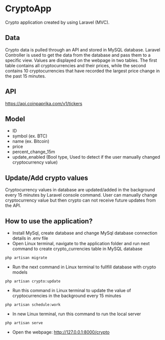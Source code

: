 # CryptoApp
Crypto application created by using Laravel (MVC).

## Data
Crypto data is pulled through an API and stored in MySQL database. Laravel Controller is used to get the data from the database and pass them to a specific view. Values ​​are displayed on the webpage in two tables. The first table contains all cryptocurrencies and their prices, while the second contains 10 cryptocurrencies that have recorded the largest price change in the past 15 minutes.

## API
https://api.coinpaprika.com/v1/tickers

## Model
- ID
- symbol (ex. BTC)
- name (ex. Bitcoin)
- price
- percent_change_15m
- update_enabled (Bool type, Used to detect if the user manually changed cryptocurrency value)

## Update/Add crypto values
Cryptocurrency values ​​in database are updated/added in the background every 15 minutes by Laravel console command. User can manually change cryptocurrency value ​​but then crypto can not receive future updates from the API.

## How to use the application?
- Install MySql, create database and change MySql database connection details in .env file 
- Open Linux terminal, navigate to the application folder and run next command to create crypto_currencies table in MySQL database
```
php artisan migrate
```
- Run the next command in Linux terminal to fullfill database with crypto models
```
php artisan crypto:update
```
- Run this command in Linux terminal to update the value of cryptocurrencies in the background every 15 minutes
```
php artisan schedule:work
```
- In new Linux terminal, run this command to run the local server
```
php artisan serve
```
- Open the webpage: http://127.0.0.1:8000/crypto

